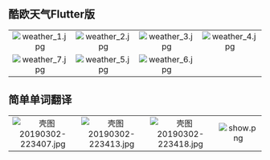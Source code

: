 ## 酷欧天气Flutter版


|||||
|:--:|:--:|:--:|:--:|
|![weather_1.jpg](https://upload-images.jianshu.io/upload_images/9140378-cb27eb6eac80b9c6.jpg?imageMogr2/auto-orient/strip%7CimageView2/2/w/240)|![weather_2.jpg](https://upload-images.jianshu.io/upload_images/9140378-c76719eb3fb9ec5c.jpg?imageMogr2/auto-orient/strip%7CimageView2/2/w/240)|![weather_3.jpg](https://upload-images.jianshu.io/upload_images/9140378-9f54bb816bfa44c5.jpg?imageMogr2/auto-orient/strip%7CimageView2/2/w/240)|![weather_4.jpg](https://upload-images.jianshu.io/upload_images/9140378-a795b2c58915602c.jpg?imageMogr2/auto-orient/strip%7CimageView2/2/w/240)|
|![weather_7.jpg](https://upload-images.jianshu.io/upload_images/9140378-076f837ed184c86c.jpg?imageMogr2/auto-orient/strip%7CimageView2/2/w/240)|![weather_5.jpg](https://upload-images.jianshu.io/upload_images/9140378-250210ce6685ae52.jpg?imageMogr2/auto-orient/strip%7CimageView2/2/w/240)|![weather_6.jpg](https://upload-images.jianshu.io/upload_images/9140378-a24a9cdc8c0c8694.jpg?imageMogr2/auto-orient/strip%7CimageView2/2/w/240)||

## 简单单词翻译

|||||
|:--:|:--:|:--:|:--:|
|![壳图20190302-223407.jpg](https://upload-images.jianshu.io/upload_images/9140378-4f3eda1358453f67.jpg?imageMogr2/auto-orient/strip%7CimageView2/2/w/240)|![壳图20190302-223413.jpg](https://upload-images.jianshu.io/upload_images/9140378-d2e5620d1cd37060.jpg?imageMogr2/auto-orient/strip%7CimageView2/2/w/240)|![壳图20190302-223418.jpg](https://upload-images.jianshu.io/upload_images/9140378-7c64ea090cce5e2c.jpg?imageMogr2/auto-orient/strip%7CimageView2/2/w/240)|![show.png](https://upload-images.jianshu.io/upload_images/9140378-b295a02cdde492bb.png?imageMogr2/auto-orient/strip%7CimageView2/2/w/240)|
